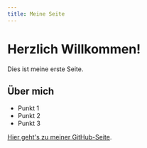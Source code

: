 ```yaml
---
title: Meine Seite
---
```


# Herzlich Willkommen!

Dies ist meine erste Seite.

## Über mich

- Punkt 1
- Punkt 2
- Punkt 3

[Hier geht's zu meiner GitHub-Seite](https://github.com/eekinci).

